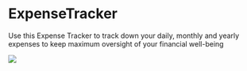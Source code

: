 # ExpenseTracker
Use this Expense Tracker to track down your daily, monthly and yearly expenses to keep maximum oversight of your financial well-being

![](images.preview.png)
